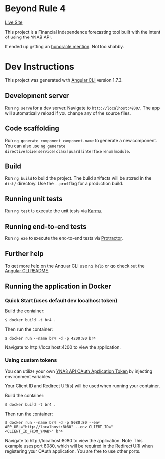 # Beyond Rule 4

[Live Site](https://beyondrule4.jmmorrissey.com)

This project is a Financial Independence forecasting tool built with the intent of using the YNAB API.

It ended up getting an [honorable mention](https://www.youneedabudget.com/announcing-the-ynab-api-contest-winners/). Not too shabby. 

# Dev Instructions

This project was generated with [Angular CLI](https://github.com/angular/angular-cli) version 1.7.3.

## Development server

Run `ng serve` for a dev server. Navigate to `http://localhost:4200/`. The app will automatically reload if you change any of the source files.

## Code scaffolding

Run `ng generate component component-name` to generate a new component. You can also use `ng generate directive|pipe|service|class|guard|interface|enum|module`.

## Build

Run `ng build` to build the project. The build artifacts will be stored in the `dist/` directory. Use the `--prod` flag for a production build.

## Running unit tests

Run `ng test` to execute the unit tests via [Karma](https://karma-runner.github.io).

## Running end-to-end tests

Run `ng e2e` to execute the end-to-end tests via [Protractor](http://www.protractortest.org/).

## Further help

To get more help on the Angular CLI use `ng help` or go check out the [Angular CLI README](https://github.com/angular/angular-cli/blob/master/README.md).

## Running the application in Docker

### Quick Start (uses default dev localhost token)

Build the container:

```shell
$ docker build -t br4 .
```

Then run the container:

```shell
$ docker run --name br4 -d -p 4200:80 br4
```

Navigate to http://localhost:4200 to view the application.

### Using custom tokens

You can utilize your own [YNAB API OAuth Application Token](https://api.youneedabudget.com/) by injecting environment variables.

Your Client ID and Redirect URI(s) will be used when running your container. 

Build the container:

```shell
$ docker build -t br4 .
```

Then run the container:

```shell
$ docker run --name br4 -d -p 8080:80 --env APP_URL="http://localhost:8080" --env CLIENT_ID="<CLIENT_ID_FROM_YNAB>" br4
```

Navigate to http://localhost:8080 to view the application. Note: This example uses port 8080, which will be required in the Redirect URI when registering your OAuth application. You are free to use other ports.
